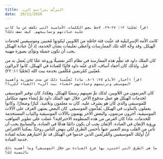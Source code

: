 ```yaml
---
title:  الترنُّم بترانيم الرب
date:  29/11/2019
---
```


`اقرأ نَحَمْيَا ١٢: ٢٧-٢٩. لاحظ بعض الكلمات الأساسية التي تكشف عن ما كانت عليه عبادتهم وتسابيحهم. كيف تصف ذلك؟`

كانت الأمة الإسرائيلية قد عيَّنت فئة خاصَّة من اللاويين ليكونوا مُغنيين وموسيقيين لخدمات الهيكل. وقد وجَّه الله تلك الممارسات وأعطى تعليمات بشأن الخدمة، إذ أنَّ عبادة الهيكل يجب أن تكون جميلة وتؤدَّى بصورة مهيبة.

كان الملك داود قد نظَّم هذه الممارسة في نظام أكثر تفصيلًا وروعة عمَّا كان يُعمل به من قبل. ولذلك كان أحفاد آساف، الذي عيَّنه داود قائدًا للعبادة في الهيكل، كانوا لايزالون مُعيّنين كمُرنمين مُكلَّفين بخدمة بيت الله (نَحَمْيَا ١١: ٢٢).

`اقرأ ١أخبار الأيام ٢٥: ٦-٨. ماذا يُعلِّمنا ذلك عن مدى محورية وأهمية الموسيقى وترنيمهم وعبادتهم «لغناء بيت الرب» (الغناء للرب)؟`

كان المرنمون من اللاويين، لذلك تمَّ تعيينهم رسميًا للهيكل. وهكذا، كان توفير الموسيقى لخدمات الهيكل هو عمل مدفوع الأجر. خلال عهد الملك داود تمَّ إنشاء معهد متكامل للموسيقى والذي كان هو يشرف عليه. كان به معلمون وتلاميذ، كبارًا وصغارًا. وكانوا يعملون بالتناوب في الهيكل، يُقدِّمون الموسيقى. كان البعض يمتهن العزف على الآلات الموسيقية، آخرون مرنمون، والبعض الآخر يهتمون بالآلات الموسيقية والثياب المستخدمة للخدمات. ماذا كان الغرض من هذه المنظومة الاحترافية؟ عملت على تطوير المواهب ورؤية الإتقان في العبادة. الإتقان يجب أن يكون دائمًا هدفًا في العبادة، والتسابيح يجب أن تأتي من القلب ويتم التعبير عنها بأحسن الطرق لكي ينهض الناس روحيًا. يمكننا الافتراض أنَّ أولئك الموسيقيين والمُرنِّمين الذين خدموا في الهيكل قد تمَّ اختيارهم بعناية لقيادة خدمة العبادة.

`ما هي الطرق التي اختبرت بها فرح العبادة من خلال الموسيقى؟ وما أهمية ذلك بالنسبة لك؟`